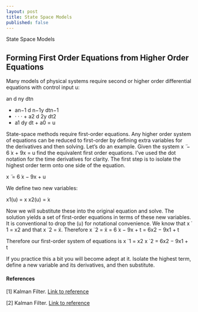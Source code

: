 ```yaml
---
layout: post
title: State Space Models
published: false
---
```


State Space Models

## Forming First Order Equations from Higher Order Equations

Many models of physical systems require second or higher order differential equations with control input u:

an
d
ny
dtn
+ an−1
d
n−1y
dtn−1
+ · · · + a2
d
2y
dt2
+ a1
dy
dt + a0 = u

State-space methods require first-order equations. Any higher order system of equations can be reduced
to first-order by defining extra variables for the derivatives and then solving.
Let’s do an example. Given the system x ̈ − 6  ̇x + 9x = u find the equivalent first order equations. I’ve
used the dot notation for the time derivatives for clarity.
The first step is to isolate the highest order term onto one side of the equation.

x ̈ = 6  ̇x − 9x + u

We define two new variables:

x1(u) = x
x2(u) =  ̇x

Now we will substitute these into the original equation and solve. The solution yields a set of first-order
equations in terms of these new variables. It is conventional to drop the (u) for notational convenience.
We know that x ̇ 1 = x2 and that x ̇ 2 =  ̈x. Therefore
x ̇ 2 =  ̈x
= 6  ̇x − 9x + t
= 6x2 − 9x1 + t

Therefore our first-order system of equations is
x ̇ 1 = x2
x ̇ 2 = 6x2 − 9x1 + t

If you practice this a bit you will become adept at it. Isolate the highest term, define a new variable and
its derivatives, and then substitute.

#### References

[1] Kalman Filter. [Link to reference](https://drive.google.com/file/d/0By_SW19c1BfhSVFzNHc0SjduNzg/view?resourcekey=0-41olC9ht9xE3wQe2zHZ45A)

[2] Kalman Filter. [Link to reference](https://github.com/rlabbe/Kalman-and-Bayesian-Filters-in-Python)
